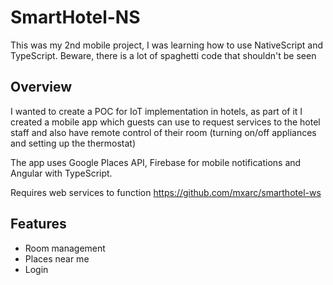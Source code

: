 # SmartHotel-NS

This was my 2nd mobile project, I was learning how to use NativeScript and TypeScript. Beware, there is a lot of spaghetti code that shouldn't be seen

## Overview

I wanted to create a POC for IoT implementation in hotels, as part of it I created a mobile app which guests can use to request services to the hotel staff and also have remote control of their room (turning on/off appliances and setting up the thermostat)

The app uses Google Places API, Firebase for mobile notifications and Angular with TypeScript.

Requires web services to function https://github.com/mxarc/smarthotel-ws

## Features

- Room management
- Places near me
- Login
